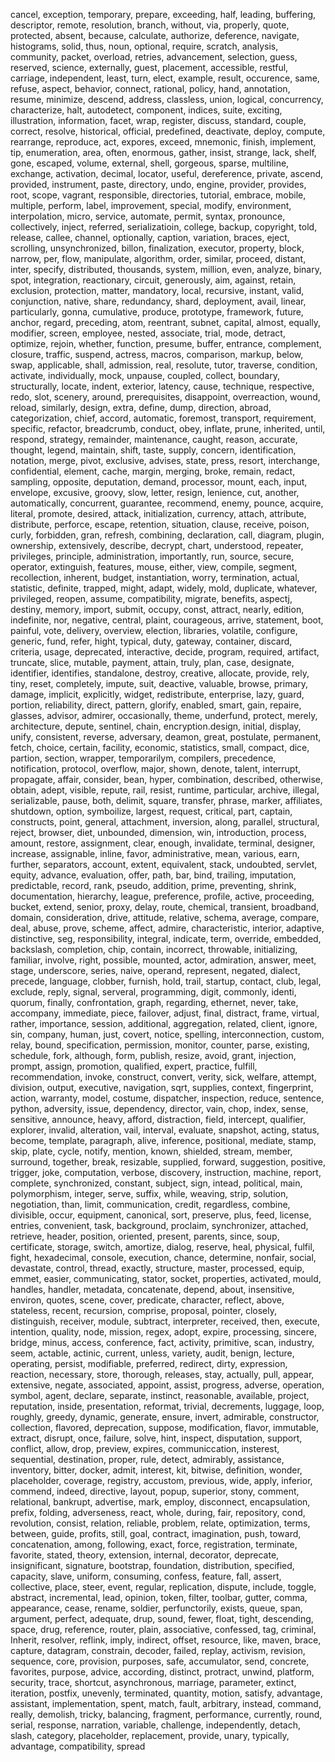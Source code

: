 cancel, exception, temporary, prepare, exceeding, half, leading, buffering, descriptor, remote, resolution, branch, without, via, properly, quote, protected, absent, because, calculate, authorize, deference, navigate, histograms, solid, thus, noun, optional, require, scratch, analysis, community, packet, overload, retries, advancement, selection, guess, reserved, science, externally, guest, placement, accessible, restful, carriage, independent, least, turn, elect, example, result, occurence, same, refuse, aspect, behavior, connect, rational, policy, hand, annotation, resume, minimize, descend, address, classless, union, logical, concurrency, characterize, halt, autodetect, component, indices, suite, exciting, illustration, information, facet, wrap, register, discuss, standard, couple, correct, resolve, historical, official, predefined, deactivate, deploy, compute, rearrange, reproduce, act, expores, exceed, mnemonic, finish, implement, tip, enumeration, area, often, enormous, gather, insist, strange, lack, shelf, gone, escaped, volume, external, shell, gorgeous, sparse, multiline, exchange, activation, decimal, locator, useful, dereference, private, ascend, provided, instrument, paste, directory, undo, engine, provider, provides, root, scope, vagrant, responsible, directories, tutorial, embrace, mobile, multiple, perform, label, improvement, special, modify, environment, interpolation, micro, service, automate, permit, syntax, pronounce, collectively, inject, referred, serializatioin, college, backup, copyright, told, release, callee, channel, optionally, caption, variation, braces, eject, scrolling, unsynchronized, billon, finalization, executor, property, block, narrow, per, flow, manipulate, algorithm, order, similar, proceed, distant, inter, specify, distributed, thousands, system, million, even, analyze, binary, spot, integration, reactionary, circuit, generously, aim, against, retain, exclusion, protection, matter, mandatory, local, recursive, instant, valid, conjunction, native, share, redundancy, shard, deployment, avail, linear, particularly, gonna, cumulative, produce, prototype, framework, future, anchor, regard, preceding, atom, reentrant, subnet, capital, almost, equally, modifier, screen, employee, nested, associate, trial, mode, detract, optimize, rejoin, whether, function, presume, buffer, entrance, complement, closure, traffic, suspend, actress, macros, comparison, markup, below, swap, applicable, shall, admission, real, resolute, tutor, traverse, condition, activate, individually, mock, unpause, coupled, collect, boundary, structurally, locate, indent, exterior, latency, cause, technique, respective, redo, slot, scenery, around, prerequisites, disappoint, overreaction, wound, reload, similarly, design, extra, define, dump, direction, abroad, categorization, chief, accord, automatic, foremost, transport, requirement, specific, refactor, breadcrumb, conduct, obey, inflate, prune, inherited, until, respond, strategy, remainder, maintenance, caught, reason, accurate, thought, legend, maintain, shift, taste, supply, concern, identification, notation, merge, pivot, exclusive, advises, state, press, resort, interchange, confidential, element, cache, margin, merging, broke, remain, redact, sampling, opposite, deputation, demand, processor, mount, each, input, envelope, excusive, groovy, slow, letter, resign, lenience, cut, another, automatically, concurrent, guarantee, recommend, enemy, pounce, acquire, literal, promote, desired, attack, initialization, currency, attach, attribute, distribute, perforce, escape, retention, situation, clause, receive, poison, curly, forbidden, gran, refresh, combining, declaration, call, diagram, plugin, ownership, extensively, describe, decrypt, chart, understood, repeater, privileges, principle, administration, importantly, run, source, secure, operator, extinguish, features, mouse, either, view, compile, segment, recollection, inherent, budget, instantiation, worry, termination, actual, statistic, definite, trapped, might, adapt, widely, mold, duplicate, whatever, privileged, reopen, assume, compatibility, migrate, benefits, aspectj, destiny, memory, import, submit, occupy, const, attract, nearly, edition, indefinite, nor, negative, central, plaint, courageous, arrive, statement, boot, painful, vote, delivery, overview, election, libraries, volatile, configure, generic, fund, refer, hight, typical, duty, gateway, container, discard, criteria, usage, deprecated, interactive, decide, program, required, artifact, truncate, slice, mutable, payment, attain, truly, plan, case, designate, identifier, identifies, standalone, destroy, creative, allocate, provide, rely, tiny, reset, completely, impute, suit, deactive, valuable, browse, primary, damage, implicit, explicitly, widget, redistribute, enterprise, lazy, guard, portion, reliability, direct, pattern, glorify, enabled, smart, gain, repaire, glasses, advisor, admirer, occasionally, theme, underfund, protect, merely, architecture, depute, sentinel, chain, encryption.design, initial, display, unify, consistent, reverse, adversary, deamon, great, postulate, permanent, fetch, choice, certain, facility, economic, statistics, small, compact, dice, partion, section, wrapper, temporarilym, compilers, precedence, notification, protocol, overflow, major, shown, denote, talent, interrupt, propagate, affair, consider, bean, hyper, combination, described, otherwise, obtain, adept, visible, repute, rail, resist, runtime, particular, archive, illegal, serializable, pause, both, delimit, square, transfer, phrase, marker, affiliates, shutdown, option, symboilize, largest, request, critical, part, captain, constructs, point, general, attachment, inversion, along, parallel, structural, reject, browser, diet, unbounded, dimension, win, introduction, process, amount, restore, assignment, clear, enough, invalidate, terminal, designer, increase, assignable, inline, favor, administrative, mean, various, earn, further, separators, account, extent, equivalent, stack, undoubted, servlet, equity, advance, evaluation, offer, path, bar, bind, trailing, imputation, predictable, record, rank, pseudo, addition, prime, preventing, shrink, documentation, hierarchy, league, preference, profile, active, proceeding, bucket, extend, senior, proxy, delay, route, chemical, transient, broadband, domain, consideration, drive, attitude, relative, schema, average, compare, deal, abuse, prove, scheme, affect, admire, characteristic, interior, adaptive, distinctive, seg, responsibility, integral, indicate, term, override, embedded, backslash, completion, chip, contain, incorrect, throwable, initializing, familiar, involve, right, possible, mounted, actor, admiration, answer, meet, stage, underscore, series, naive, operand, represent, negated, dialect, precede, language, clobber, furnish, hold, trail, startup, contact, club, legal, exclude, reply, signal, serveral, programming, digit, commonly, identi, quorum, finally, confrontation, graph, regarding, ethernet, never, take, accompany, immediate, piece, failover, adjust, final, distract, frame, virtual, rather, importance, session, additional, aggregation, related, client, ignore, sin, company, human, just, covert, notice, spelling, interconnection, custom, relay, bound, specification, permission, monitor, counter, parse, existing, schedule, fork, although, form, publish, resize, avoid, grant, injection, prompt, assign, promotion, qualified, expert, practice, fulfill, recommendation, invoke, construct, convert, verity, sick, welfare, attempt, division, output, executive, navigation, sqrt, supplies, context, fingerprint, action, warranty, model, costume, dispatcher, inspection, reduce, sentence, python, adversity, issue, dependency, director, vain, chop, index, sense, sensitive, announce, heavy, afford, distraction, field, intercept, qualifier, explorer, invalid, alteration, vail, interval, evaluate, snapshot, acting, status, become, template, paragraph, alive, inference, positional, mediate, stamp, skip, plate, cycle, notify, mention, known, shielded, stream, member, surround, together, break, resizable, supplied, forward, suggestion, positive, trigger, joke, computation, verbose, discovery, instruction, machine, report, complete, synchronized, constant, subject, sign, intead, political, main, polymorphism, integer, serve, suffix, while, weaving, strip, solution, negotiation, than, limit, communication, credit, regardless, combine, divisible, occur, equipment, canonical, sort, preserve, plus, feed, license, entries, convenient, task, background, proclaim, synchronizer, attached, retrieve, header, position, oriented, present, parents, since, soup, certificate, storage, switch, amortize, dialog, reserve, heal, physical, fulfil, fight, hexadecimal, console, execution, chance, determine, nonfair, social, devastate, control, thread, exactly, structure, master, processed, equip, emmet, easier, communicating, stator, socket, properties, activated, mould, handles, handler, metadata, concatenate, depend, about, insensitive, environ, quotes, scene, cover, predicate, character, reflect, above, stateless, recent, recursion, comprise, proposal, pointer, closely, distinguish, receiver, module, subtract, interpreter, received, then, execute, intention, quality, node, mission, regex, adopt, expire, processing, sincere, bridge, minus, access, conference, fact, activity, primitive, scan, industry, seem, actable, actinic, current, unless, variety, audit, benign, lecture, operating, persist, modifiable, preferred, redirect, dirty, expression, reaction, necessary, store, thorough, releases, stay, actually, pull, appear, extensive, negate, associated, appoint, assist, progress, adverse, operation, symbol, agent, declare, separate, instinct, reasonable, available, project, reputation, inside, presentation, reformat, trivial, decrements, luggage, loop, roughly, greedy, dynamic, generate, ensure, invert, admirable, constructor, collection, flavored, deprecation, suppose, modification, flavor, immutable, extract, disrupt, once, failure, solve, hint, inspect, disputation, support, conflict, allow, drop, preview, expires, communiccation, insterest, sequential, destination, proper, rule, detect, admirably, assistance, inventory, bitter, docker, admit, interest, kit, bitwise, definition, wonder, placeholder, coverage, registry, accustom, previous, wide, apply, inferior, commend, indeed, directive, layout, popup, superior, stony, comment, relational, bankrupt, advertise, mark, employ, disconnect, encapsulation, prefix, folding, adverseness, react, whole, during, fair, repository, cond, revolution, consist, relation, reliable, problem, relate, optimization, terms, between, guide, profits, still, goal, contract, imagination, push, toward, concatenation, among, following, exact, force, registration, terminate, favorite, stated, theory, extension, internal, decorator, deprecate, insignificant, signature, bootstrap, foundation, distribution, specified, capacity, slave, uniform, consuming, confess, feature, fall, assert, collective, place, steer, event, regular, replication, dispute, include, toggle, abstract, incremental, lead, opinion, token, filter, toolbar, gutter, comma, appearance, cease, rename, soldier, perfunctorily, exists, queue, span, argument, perfect, adequate, drup, sound, fewer, float, tight, descending, space, drug, reference, router, plain, associative, confessed, tag, criminal, Inherit, resolver, reflink, imply, indirect, offset, resource, like, maven, brace, capture, datagram, constrain, decoder, failed, replay, activism, revision, sequence, core, provision, purposes, safe, accumulator, send, concrete, favorites, purpose, advice, according, distinct, protract, unwind, platform, security, trace, shortcut, asynchronous, marriage, parameter, extinct, iteration, postfix, unevenly, terminated, quantity, motion, satisfy, advantage, assistant, implementation, spent, match, fault, arbitrary, instead, command, really, demolish, tricky, balancing, fragment, performance, currently, round, serial, response, narration, variable, challenge, independently, detach, slash, category, placeholder, replacement, provide, unary, typically, advantage, compatibility, spread 